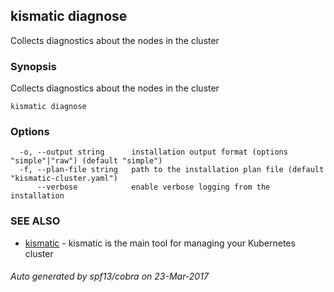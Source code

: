 ## kismatic diagnose

Collects diagnostics about the nodes in the cluster

### Synopsis


Collects diagnostics about the nodes in the cluster

```
kismatic diagnose
```

### Options

```
  -o, --output string      installation output format (options "simple"|"raw") (default "simple")
  -f, --plan-file string   path to the installation plan file (default "kismatic-cluster.yaml")
      --verbose            enable verbose logging from the installation
```

### SEE ALSO
* [kismatic](kismatic.md)	 - kismatic is the main tool for managing your Kubernetes cluster

###### Auto generated by spf13/cobra on 23-Mar-2017
